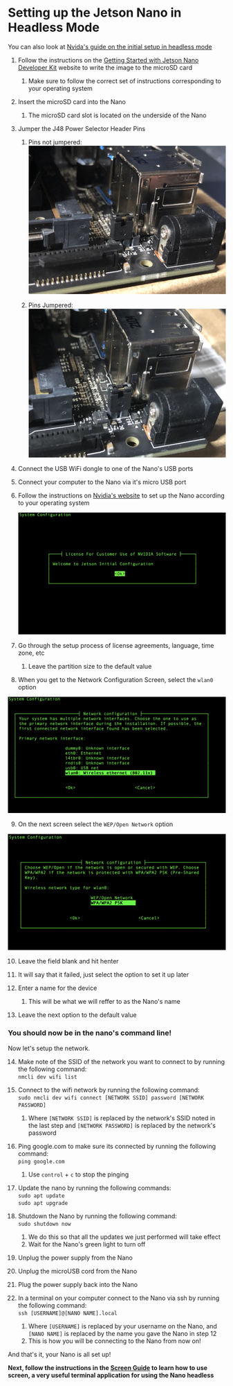 <h1> Setting up the Jetson Nano in Headless Mode</h1>

You can also look at <a href="https://developer.nvidia.com/embedded/learn/get-started-jetson-nano-devkit#setup-headless">
Nvida's guide on the initial setup in headless mode</a>

1) Follow the instructions on the <a href="https://developer.nvidia.com/embedded/learn/get-started-jetson-nano-devkit#write">
Getting Started with Jetson Nano Developer Kit</a> website to write the image to the microSD card
  
    1) Make sure to follow the correct set of instructions corresponding to your operating system
  
2) Insert the microSD card into the Nano
    1) The microSD card slot is located on the underside of the Nano
  <INSERT IMAGE HERE>
  
3) Jumper the J48 Power Selector Header Pins  
    1. Pins not jumpered:  
  <img alt='Not Jumpered Image'  src='./images/non-jumpered.jpeg'></img>
  
    2. Pins Jumpered:
  <img alt='Jumpered Image'  src='./images/jumpered.jpeg'></img>
  
4)  Connect the USB WiFi dongle to one of the Nano's USB ports

5) Connect your computer to the Nano via it's micro USB port
  
6) Follow the instructions on <a href="https://developer.nvidia.com/embedded/learn/get-started-jetson-nano-devkit#setup-headless">Nvidia's website</a> 
to set up the Nano according to your operating system
    
    <img src='./images/welcome.png'></img>

7) Go through the setup process of license agreements, language, time zone, etc
    1) Leave the partition size to the default value

8) When you get to the Network Configuration Screen, select the `wlan0` option
  
  <img src='./images/network-config.png'></img>

9) On the next screen select the `WEP/Open Network` option

  <img src='./images/network-config-wpa.png'></img>

10) Leave the field blank and hit henter

11) It will say that it failed, just select the option to set it up later

12) Enter a name for the device
    1) This will be what we will reffer to as the Nano's name
    
13) Leave the next option to the default value

<h3>You should now be in the nano's command line!</h3>
Now let's setup the network.

14) Make note of the SSID of the network you want to connect to by running the following command:  
  `nmcli dev wifi list`
  
15) Connect to the wifi network by running the following command:  
  `sudo nmcli dev wifi connect [NETWORK SSID] password [NETWORK PASSWORD]`
    1) Where `[NETWORK SSID]` is replaced by the network's SSID noted in the last step
    and `[NETWORK PASSWORD]` is replaced by the network's password
    
16) Ping google.com to make sure its connected by running the following command:  
  `ping google.com`
      1) Use `control` +  `c` to stop the pinging

17) Update the nano by running the following commands:  
  `sudo apt update`  
  `sudo apt upgrade`
  
18) Shutdown the Nano by running the following command:  
  `sudo shutdown now`
    1) We do this so that all the updates we just performed will take effect
    2) Wait for the Nano's green light to turn off
    
19) Unplug the power supply from the Nano

20) Unplug the microUSB cord from the Nano

21) Plug the power supply back into the Nano

22) In a terminal on your computer connect to the Nano via ssh by running the following command:  
  `ssh [USERNAME]@[NANO NAME].local`
    1) Where `[USERNAME]` is replaced by your username on the Nano, and `[NANO NAME]` is replaced by the name you gave the Nano in step 12
    2) This is how you will be connecting to the Nano from now on!
  
And that's it, your Nano is all set up!

**Next, follow the instructions in the [Screen Guide](https://github.com/ddiLab/SageEdu/blob/main/setup/headless/screen.md) to learn how to use screen, a very useful terminal application for using the Nano headless**
